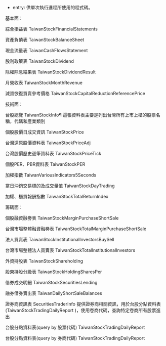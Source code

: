 
- entry: 供單次執行進程所使用的程式碼。



基本面：

綜合損益表 TaiwanStockFinancialStatements

資產負債表 TaiwanStockBalanceSheet

現金流量表 TaiwanCashFlowsStatement

股利政策表 TaiwanStockDividend

除權除息結果表 TaiwanStockDividendResult

月營收表 TaiwanStockMonthRevenue

減資恢復買賣參考價格 TaiwanStockCapitalReductionReferencePrice




技術面：

台股總覽 TaiwanStockInfo¶ 這張資料表主要是列出台灣所有上市上櫃的股票名稱，代碼和產業類別

個股股價日成交資訊 TaiwanStockPrice

台灣還原股價資料表 TaiwanStockPriceAdj

台灣股價歷史逐筆資料表 TaiwanStockPriceTick

個股PER、PBR資料表 TaiwanStockPER

加權指數 TaiwanVariousIndicators5Seconds

當日沖銷交易標的及成交量值 TaiwanStockDayTrading

加權、櫃買報酬指數 TaiwanStockTotalReturnIndex



籌碼面：

個股融資融劵表 TaiwanStockMarginPurchaseShortSale

台灣市場整體融資融劵表 TaiwanStockTotalMarginPurchaseShortSale

法人買賣表 TaiwanStockInstitutionalInvestorsBuySell

台灣市場整體法人買賣表 TaiwanStockTotalInstitutionalInvestors

外資持股表 TaiwanStockShareholding

股東持股分級表 TaiwanStockHoldingSharesPer

借券成交明細 TaiwanStockSecuritiesLending

融券借券賣出表 TaiwanDailyShortSaleBalances

證券商資訊表 SecuritiesTraderInfo  提供證券商相關資訊，用於台股分點資料表(TaiwanStockTradingDailyReport )，使用卷商代碼，查詢特定卷商所有股票進出

台股分點資料表(query by 股票代碼) TaiwanStockTradingDailyReport

台股分點資料表(query by 券商代碼) TaiwanStockTradingDailyReport



















